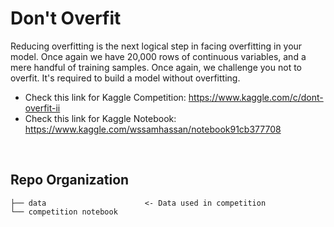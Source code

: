 ## 

# Don't Overfit
Reducing overfitting is the next logical step in facing overfitting in your model. Once again we have 20,000 rows of continuous variables, and a mere handful of training samples. Once again, we challenge you not to overfit. It's required to build a model without overfitting.

- Check this link for Kaggle Competition: https://www.kaggle.com/c/dont-overfit-ii
- Check this link for Kaggle Notebook: https://www.kaggle.com/wssamhassan/notebook91cb377708
<br>

## Repo Organization

    ├── data                      <- Data used in competition
    └── competition notebook
